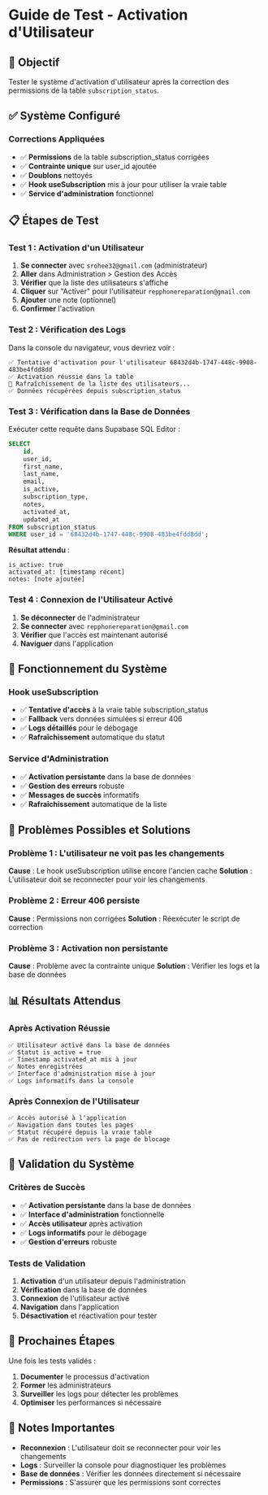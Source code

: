 # Guide de Test - Activation d'Utilisateur

## 🎯 Objectif

Tester le système d'activation d'utilisateur après la correction des permissions de la table `subscription_status`.

## ✅ Système Configuré

### Corrections Appliquées
- ✅ **Permissions** de la table subscription_status corrigées
- ✅ **Contrainte unique** sur user_id ajoutée
- ✅ **Doublons** nettoyés
- ✅ **Hook useSubscription** mis à jour pour utiliser la vraie table
- ✅ **Service d'administration** fonctionnel

## 📋 Étapes de Test

### Test 1 : Activation d'un Utilisateur

1. **Se connecter** avec `srohee32@gmail.com` (administrateur)
2. **Aller** dans Administration > Gestion des Accès
3. **Vérifier** que la liste des utilisateurs s'affiche
4. **Cliquer** sur "Activer" pour l'utilisateur `repphonereparation@gmail.com`
5. **Ajouter** une note (optionnel)
6. **Confirmer** l'activation

### Test 2 : Vérification des Logs

Dans la console du navigateur, vous devriez voir :
```
✅ Tentative d'activation pour l'utilisateur 68432d4b-1747-448c-9908-483be4fdd8dd
✅ Activation réussie dans la table
🔄 Rafraîchissement de la liste des utilisateurs...
✅ Données récupérées depuis subscription_status
```

### Test 3 : Vérification dans la Base de Données

Exécuter cette requête dans Supabase SQL Editor :
```sql
SELECT 
    id,
    user_id,
    first_name,
    last_name,
    email,
    is_active,
    subscription_type,
    notes,
    activated_at,
    updated_at
FROM subscription_status
WHERE user_id = '68432d4b-1747-448c-9908-483be4fdd8dd';
```

**Résultat attendu** :
```
is_active: true
activated_at: [timestamp récent]
notes: [note ajoutée]
```

### Test 4 : Connexion de l'Utilisateur Activé

1. **Se déconnecter** de l'administrateur
2. **Se connecter** avec `repphonereparation@gmail.com`
3. **Vérifier** que l'accès est maintenant autorisé
4. **Naviguer** dans l'application

## 🔧 Fonctionnement du Système

### Hook useSubscription
- ✅ **Tentative d'accès** à la vraie table subscription_status
- ✅ **Fallback** vers données simulées si erreur 406
- ✅ **Logs détaillés** pour le débogage
- ✅ **Rafraîchissement** automatique du statut

### Service d'Administration
- ✅ **Activation persistante** dans la base de données
- ✅ **Gestion des erreurs** robuste
- ✅ **Messages de succès** informatifs
- ✅ **Rafraîchissement** automatique de la liste

## 🚨 Problèmes Possibles et Solutions

### Problème 1 : L'utilisateur ne voit pas les changements
**Cause** : Le hook useSubscription utilise encore l'ancien cache
**Solution** : L'utilisateur doit se reconnecter pour voir les changements

### Problème 2 : Erreur 406 persiste
**Cause** : Permissions non corrigées
**Solution** : Réexécuter le script de correction

### Problème 3 : Activation non persistante
**Cause** : Problème avec la contrainte unique
**Solution** : Vérifier les logs et la base de données

## 📊 Résultats Attendus

### Après Activation Réussie
```
✅ Utilisateur activé dans la base de données
✅ Statut is_active = true
✅ Timestamp activated_at mis à jour
✅ Notes enregistrées
✅ Interface d'administration mise à jour
✅ Logs informatifs dans la console
```

### Après Connexion de l'Utilisateur
```
✅ Accès autorisé à l'application
✅ Navigation dans toutes les pages
✅ Statut récupéré depuis la vraie table
✅ Pas de redirection vers la page de blocage
```

## 🎉 Validation du Système

### Critères de Succès
- ✅ **Activation persistante** dans la base de données
- ✅ **Interface d'administration** fonctionnelle
- ✅ **Accès utilisateur** après activation
- ✅ **Logs informatifs** pour le débogage
- ✅ **Gestion d'erreurs** robuste

### Tests de Validation
1. **Activation** d'un utilisateur depuis l'administration
2. **Vérification** dans la base de données
3. **Connexion** de l'utilisateur activé
4. **Navigation** dans l'application
5. **Désactivation** et réactivation pour tester

## 🔄 Prochaines Étapes

Une fois les tests validés :
1. **Documenter** le processus d'activation
2. **Former** les administrateurs
3. **Surveiller** les logs pour détecter les problèmes
4. **Optimiser** les performances si nécessaire

## 📝 Notes Importantes

- **Reconnexion** : L'utilisateur doit se reconnecter pour voir les changements
- **Logs** : Surveiller la console pour diagnostiquer les problèmes
- **Base de données** : Vérifier les données directement si nécessaire
- **Permissions** : S'assurer que les permissions sont correctes
